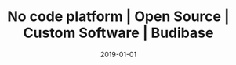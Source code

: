 ---
title: "No code platform | Open Source | Custom Software | Budibase"
description: "Budibase is a modern, open source no code platform for designing, building and deploying custom software. Budibase eliminates coding and allows you to build web applications in minutes. Check it out."
images:
- budibase-logo.png
layout: single
date: 2019-01-01
---